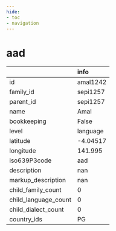 ```yaml
---
hide:
- toc
- navigation
---
```

# aad
|                      | info     |
|:---------------------|:---------|
| id                   | amal1242 |
| family_id            | sepi1257 |
| parent_id            | sepi1257 |
| name                 | Amal     |
| bookkeeping          | False    |
| level                | language |
| latitude             | -4.04517 |
| longitude            | 141.995  |
| iso639P3code         | aad      |
| description          | nan      |
| markup_description   | nan      |
| child_family_count   | 0        |
| child_language_count | 0        |
| child_dialect_count  | 0        |
| country_ids          | PG       |
